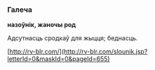 ### Галеча
**назоўнік, жаночы род**

Адсутнасць сродкаў для жыцця; беднасць.

<a rel="author">[http://rv-blr.com/](http://rv-blr.com/slounik.jsp?letterId=0&maskId=0&pageId=655)</a>
